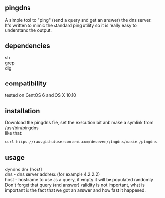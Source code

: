 ## pingdns
A simple tool to "ping" (send a query and get an answer) the dns server.  
It's written to mimic the standard ping utility so it is really easy to understand the output.

## dependencies
sh  
grep  
dig

## compatibility
tested on CentOS 6 and OS X 10.10

## installation
Download the pingdns file, set the execution bit anb make a symlink from /usr/bin/pingdns  
like that:  
```sh
curl https://raw.githubusercontent.com/deseven/pingdns/master/pingdns --output /opt/pingdns && chmod +x /opt/pingdns && ln -s /opt/pingdns /usr/bin/pingdns
```

## usage
dyndns dns [host]  
dns - dns server address (for example 4.2.2.2)  
host - hostname to use as a query, if empty it will be populated randomly  
Don't forget that query (and answer) validity is not important, what is important is the fact that we got an answer and how fast it happened.
